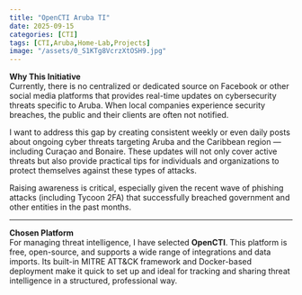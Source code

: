 ```yaml
---
title: "OpenCTI Aruba TI"
date: 2025-09-15
categories: [CTI]
tags: [CTI,Aruba,Home-Lab,Projects]
image: "/assets/0_S1KTg8VcrzXtOSH9.jpg"
---
```


**Why This Initiative**  
Currently, there is no centralized or dedicated source on Facebook or other social media platforms that provides real-time updates on cybersecurity threats specific to Aruba. When local companies experience security breaches, the public and their clients are often not notified.

I want to address this gap by creating consistent weekly or even daily posts about ongoing cyber threats targeting Aruba and the Caribbean region — including Curaçao and Bonaire. These updates will not only cover active threats but also provide practical tips for individuals and organizations to protect themselves against these types of attacks.

Raising awareness is critical, especially given the recent wave of phishing attacks (including Tycoon 2FA) that successfully breached government and other entities in the past months.

---

**Chosen Platform**  
For managing threat intelligence, I have selected **OpenCTI**. This platform is free, open-source, and supports a wide range of integrations and data imports. Its built-in MITRE ATT&CK framework and Docker-based deployment make it quick to set up and ideal for tracking and sharing threat intelligence in a structured, professional way.
